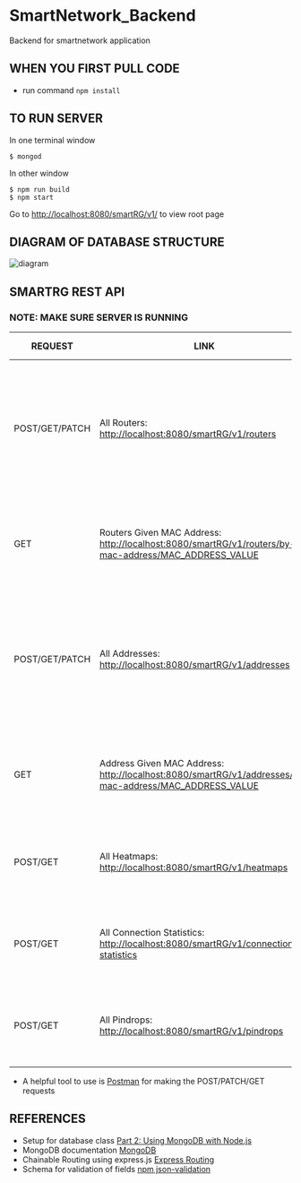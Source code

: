 # SmartNetwork_Backend
Backend for smartnetwork application

## WHEN YOU FIRST PULL CODE
* run command `npm install`

## TO RUN SERVER
In one terminal window
```
$ mongod
```
In other window
```
$ npm run build
$ npm start
```

Go to [http://localhost:8080/smartRG/v1/](http://localhost:8080/smartRG/v1) to view root page

## DIAGRAM OF DATABASE STRUCTURE
![diagram](https://github.com/stefanagloginic/SmartNetwork_Backend/blob/master/image/backend_diagram.png)

## SMARTRG REST API
### NOTE: MAKE SURE SERVER IS RUNNING
| REQUEST | LINK | STATUS CODE |
| ------ | ------ | ------ |
| POST/GET/PATCH| All Routers: [http://localhost:8080/smartRG/v1/routers](http://localhost:8080/smartRG/v1/routers) | OK: 200 INVALID ENTRIES: 400 SERVER ERROR: 500 (Patch Only) NOT FOUND: 404|
| GET | Routers Given MAC Address: [http://localhost:8080/smartRG/v1/routers/by-mac-address/MAC_ADDRESS_VALUE](http://localhost:8080/smartRG/v1/routers/by-mac-address/:mac_address) | OK: 200 DATA NOT FOUND: 404 SERVER ERROR: 500 |
| POST/GET/PATCH | All Addresses: [http://localhost:8080/smartRG/v1/addresses](http://localhost:8080/smartRG/v1/addresses) | OK: 200 INVALID ENTRIES: 400 SERVER ERROR: 500 (Patch Only) NOT FOUND: 404 |
| GET | Address Given MAC Address: [http://localhost:8080/smartRG/v1/addresses/by-mac-address/MAC_ADDRESS_VALUE](http://localhost:8080/smartRG/v1/addresses/by-mac-address/:mac_address) | OK: 200 DATA NOT FOUND: 404 SERVER ERROR: 500 |
| POST/GET | All Heatmaps: [http://localhost:8080/smartRG/v1/heatmaps](http://localhost:8080/smartRG/v1/heatmaps) | OK: 200 INVALID ENTRIES: 400 SERVER ERROR: 500 |
| POST/GET | All Connection Statistics: [http://localhost:8080/smartRG/v1/connection-statistics](http://localhost:8080/smartRG/v1/connection-statistics) | OK: 200 INVALID ENTRIES: 400 SERVER ERROR: 500 | 
| POST/GET | All Pindrops: [http://localhost:8080/smartRG/v1/pindrops](http://localhost:8080/smartRG/v1/pindrops) | OK: 200 INVALID ENTRIES: 400 SERVER ERROR: 500 |
* A helpful tool to use is [Postman](https://www.getpostman.com/) for making the POST/PATCH/GET requests

## REFERENCES 
* Setup for database class [Part 2: Using MongoDB with Node.js](https://www.mongodb.com/blog/post/the-modern-application-stack-part-2-using-mongodb-with-nodejs)
* MongoDB documentation [MongoDB](http://mongodb.github.io/node-mongodb-native/2.2/api/)
* Chainable Routing using express.js [Express Routing](https://expressjs.com/en/guide/routing.html)
* Schema for validation of fields [npm json-validation](https://npm.runkit.com/json-validation)
